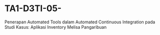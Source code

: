 # TA1-D3TI-05-
Penerapan Automated Tools dalam Automated Continuous Integration pada Studi Kasus: Aplikasi Inventory
Melisa Pangaribuan
